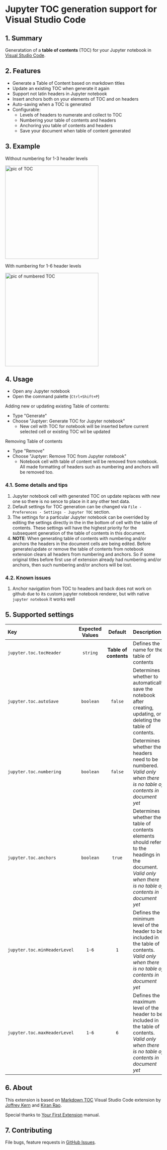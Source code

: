 # Jupyter TOC generation support for Visual Studio Code

## 1. Summary 

Generatation of a **table of contents** (TOC) for your Jupyter notebook in [Visual Studio Code](https://code.visualstudio.com/).

## 2. Features 

* Generate a Table of Content based on markdown titles
* Update an existing TOC when generate it again
* Support not latin headers in Jupyter notebook
* Insert anchors both on your elements of TOC and on headers
* Auto-saving when a TOC is generated 
* Configurable:
    * Levels of headers to numerate and collect to TOC
    * Numbering your table of contents and headers
    * Anchoring you table of contents and headers
    * Save your document when table of content generated

## 3. Example

Without numbering for 1-3 header levels
<p><img src="https://github.com/xelad0m/vscode-jupyter-toc/raw/main/images/nonumbering.png" alt="pic of TOC" width="300px"></p>

With numbering for 1-6 header levels
<p><img src="https://github.com/xelad0m/vscode-jupyter-toc/raw/main/images/numbering.png" alt="pic of numbered TOC" width="300px"></p>

## 4. Usage

* Open any Jupyter notebook
* Open the command palette (`Ctrl+Shift+P`)

Adding new or updating existing Table of contents:

* Type "Generate"
* Choose "Juptyer: Generate TOC for Jupyter notebook"
  * New cell with TOC for notebook will be inserted before current selected cell or existing TOC wil be updated

Removing Table of contents

* Type "Remove"
* Choose "Juptyer: Remove TOC from Jupyter notebook"
  * Notebook cell with table of content will be removed from notebook. All made formatting of headers such as numbering and anchors will be removed too.

### 4.1. Some details and tips

1. Jupyter notebook cell with generated TOC on update replaces with new one so there is no sence to place in it any other text data.
2. Default settings for TOC generation can be changed via `File - Preferences - Settings - Jupyter TOC` section.
3. The settings for a particular Jupyter notebook can be overrided by editing the settings directly in the in the bottom of cell with the table of contents. These settings will have the highest priority for the subsequent generation of the table of contents in this document.
4. **NOTE**: When generating table of contents with numbering and/or anchors the headers in the document cells are being edited. Before generate/update or remove the table of contents from notebook extension clears all headers from numbering and anchors. So if some original titles before first use of extension already had numbering and/or anchors, then such numbering and/or anchors will be lost.

### 4.2. Known issues

1. Anchor navigation from TOC to headers and back does not work on github due to its custom jupyter notebook renderer, but with native `jupyter notebook` it works well

## 5. Supported settings

Key|Expected Values|Default|Description
:---|:---:|:---:|:---
`jupyter.toc.tocHeader`|`string`|**Table of contents**|Defines the name for the table of contents
`jupyter.toc.autoSave`|`boolean`|`false`|Determines whether to automatically save the notebook after creating, updating, or deleting the table of contents.
`jupyter.toc.numbering`|`boolean`|`false`|Determines whether the headers need to be numbered. *Valid only when there is no table of contents in document yet*
`jupyter.toc.anchors`|`boolean`|`true`|Determines whether the table of contents elements should refer to the headings in the document. *Valid only when there is no table of contents in document yet*
`jupyter.toc.minHeaderLevel`|`1-6`|`1`|Defines the minimum level of the header to be included in the table of contents. *Valid only when there is no table of contents in document yet*
`jupyter.toc.maxHeaderLevel`|`1-6`|`6`|Defines the maximum level of the header to be included in the table of contents. *Valid only when there is no table of contents in document yet*

## 6. About

This extension is based on [Markdown TOC](https://marketplace.visualstudio.com/items?itemName=joffreykern.markdown-toc) Visual Studio Code extension by [Joffrey Kern](https://github.com/joffreykern/vscode-markdown-toc) and [Kiran Rao](https://github.com/curioustechizen/vscode-markdown-toc).

Special thanks to [Your First Extension](https://code.visualstudio.com/api/get-started/your-first-extension) manual.

## 7. Contributing

File bugs, feature requests in [GitHub Issues]().
